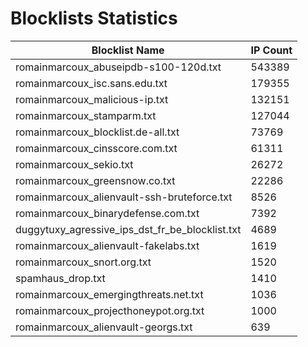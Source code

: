 # Blocklists Statistics
| Blocklist Name | IP Count |
|----|----|
| romainmarcoux_abuseipdb-s100-120d.txt | 543389 |
| romainmarcoux_isc.sans.edu.txt | 179355 |
| romainmarcoux_malicious-ip.txt | 132151 |
| romainmarcoux_stamparm.txt | 127044 |
| romainmarcoux_blocklist.de-all.txt | 73769 |
| romainmarcoux_cinsscore.com.txt | 61311 |
| romainmarcoux_sekio.txt | 26272 |
| romainmarcoux_greensnow.co.txt | 22286 |
| romainmarcoux_alienvault-ssh-bruteforce.txt | 8526 |
| romainmarcoux_binarydefense.com.txt | 7392 |
| duggytuxy_agressive_ips_dst_fr_be_blocklist.txt | 4689 |
| romainmarcoux_alienvault-fakelabs.txt | 1619 |
| romainmarcoux_snort.org.txt | 1520 |
| spamhaus_drop.txt | 1410 |
| romainmarcoux_emergingthreats.net.txt | 1036 |
| romainmarcoux_projecthoneypot.org.txt | 1000 |
| romainmarcoux_alienvault-georgs.txt | 639 |
